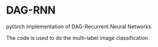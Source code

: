 # DAG-RNN
pytorch implementation of DAG-Recurrent Neural Networks.

The code is used to do the multi-label image classification.
